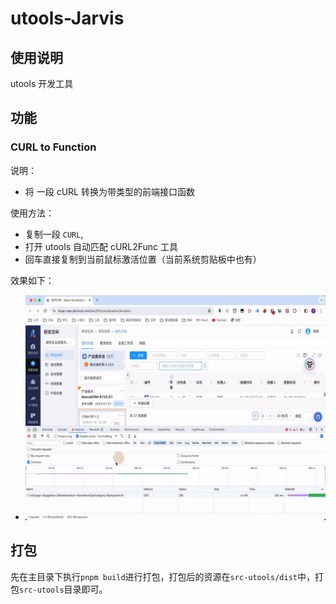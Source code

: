 # utools-Jarvis

## 使用说明

utools 开发工具

## 功能

### CURL to Function

说明：

- 将 一段 cURL 转换为带类型的前端接口函数

使用方法：

- 复制一段 `CURL`,
- 打开 utools 自动匹配 cURL2Func 工具
- 回车直接复制到当前鼠标激活位置（当前系统剪贴板中也有）

效果如下：

- ![](./public/cURL2Func.gif)

## 打包

先在主目录下执行`pnpm build`进行打包，打包后的资源在`src-utools/dist`中，打包`src-utools`目录即可。
